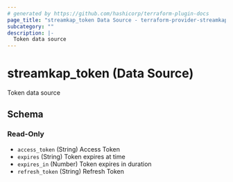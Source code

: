 ```yaml
---
# generated by https://github.com/hashicorp/terraform-plugin-docs
page_title: "streamkap_token Data Source - terraform-provider-streamkap"
subcategory: ""
description: |-
  Token data source
---
```


# streamkap_token (Data Source)

Token data source



<!-- schema generated by tfplugindocs -->
## Schema

### Read-Only

- `access_token` (String) Access Token
- `expires` (String) Token expires at time
- `expires_in` (Number) Token expires in duration
- `refresh_token` (String) Refresh Token
